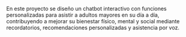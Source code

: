 En este proyecto se diseño un chatbot interactivo con funciones personalizadas para asistir a adultos mayores 
en su día a día, contribuyendo a mejorar su bienestar físico, mental y social mediante 
recordatorios, recomendaciones personalizadas y asistencia por voz. 
